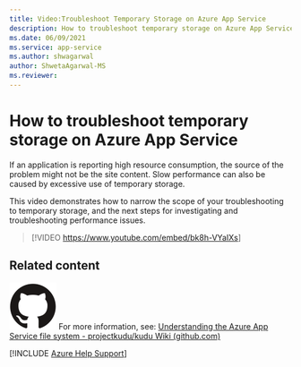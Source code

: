 ```yaml
---
title: Video:Troubleshoot Temporary Storage on Azure App Service
description: How to troubleshoot temporary storage on Azure App Service
ms.date: 06/09/2021
ms.service: app-service
ms.author: shwagarwal
author: ShwetaAgarwal-MS
ms.reviewer: 
---
```

# How to troubleshoot temporary storage on Azure App Service

If an application is reporting high resource consumption, the source of the problem might not be the site content. Slow performance can also be caused by excessive use of temporary storage.

This video demonstrates how to narrow the scope of your troubleshooting to temporary storage, and the next steps for investigating and troubleshooting performance issues.

> [!VIDEO <https://www.youtube.com/embed/bk8h-VYaIXs>]

## Related content

![GitHub logo](../../media/common/github.svg) For more information, see: [Understanding the Azure App Service file system - projectkudu/kudu Wiki (github.com)](https://github.com/projectkudu/kudu/wiki/Understanding-the-Azure-App-Service-file-system#:~:text=Understanding%20the%20Azure%20App%20Service%20file%20system%201,standard%20Windows%20locations%20like)

[!INCLUDE [Azure Help Support](../../includes/azure-help-support.md)]
